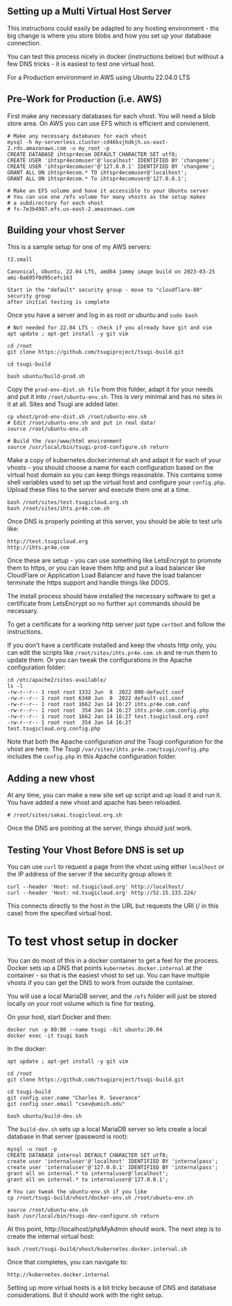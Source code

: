 
Setting up a Multi Virtual Host Server
--------------------------------------

This instructions could easily be adapted to any hosting environment - ths big
change is where you store blobs and how you set up your database connection.

You can test this process nicely in docker (instructions below) but without
a few DNS tricks - it is easiest to test one virtual host.

For a Production environment in AWS using Ubuntu 22.04.0 LTS

Pre-Work for Production (i.e. AWS)
----------------------------------

First make any necessary databases for each vhost.  You will need a blob store area.
On AWS you can use EFS which is efficient and convienent.

    # Make any necessary databases for each vhost
    mysql -h my-serverless.cluster-cd46ksjhdkjh.us-east-2.rds.amazonaws.com -u my_root -p
    CREATE DATABASE ihtspr4ecom DEFAULT CHARACTER SET utf8;
    CREATE USER 'ihtspr4ecomuser'@'localhost' IDENTIFIED BY 'changeme';
    CREATE USER 'ihtspr4ecomuser'@'127.0.0.1' IDENTIFIED BY 'changeme';
    GRANT ALL ON ihtspr4ecom.* TO ihtspr4ecomuser@'localhost';
    GRANT ALL ON ihtspr4ecom.* To ihtspr4ecomuser@'127.0.0.1';

    # Make an EFS volume and have it accessible to your Ubuntu server
    # You can use one /efs volume for many vhosts as the setup makes
    # a subdirectory for each vhost
    # fs-7e3b4987.efs.us-east-2.amazonaws.com

Building your vhost Server
--------------------------

This is a sample setup for one of my AWS servers:

    t2.small

    Canonical, Ubuntu, 22.04 LTS, amd64 jammy image build on 2023-03-25 ami-0a695f0d95cefc163

    Start in the "default" security group - move to "cloudflare-80" security group
    after initial testing is complete

Once you have a server and log in as root or ubuntu and  `sudo bash`

    # Not needed for 22.04 LTS - check if you already have git and vim
    apt update ; apt-get install -y git vim

    cd /root
    git clone https://github.com/tsugiproject/tsugi-build.git

    cd tsugi-build

    bash ubuntu/build-prod.sh

Copy the `prod-env-dist.sh file` from this folder, adapt it for your needs
and put it into `/root/ubuntu-env.sh`.  This is very minimal and has
no sites in it at all.  Sites and Tsugi are added later.

    cp vhost/prod-env-dist.sh /root/ubuntu-env.sh
    # Edit /root/ubuntu-env.sh and put in real data!
    source /root/ubuntu-env.sh

    # Build the /var/www/html environment
    source /usr/local/bin/tsugi-prod-configure.sh return

Make a copy of kubernetes.docker.internal.sh and adapt
it for each of your vhosts - you should choose a name for each
configuration based on the virtual host domain so you can keep things
reasonable.  This contains some shell variables
used to set up the virtual host and configure your `config.php`.
Upload these files to the server and execute them one at a time.

    bash /root/sites/test.tsugicloud.org.sh
    bash /root/sites/ihts.pr4e.com.sh

Once DNS is properly pointing at this server,
you should be able to test urls like:

    http://test.tsugicloud.org
    http://ihts.pr4e.com

Once these are setup - you can use something like LetsEncrypt
to promote them to https, or you can leave them http and
put a load balancer like CloudFlare or Application Load Balancer
and have the load balancer terminate the https support
and handle things like DDOS.

The install process should have installed the necessary software
to get a certificate from LetsEncrypt so no further `apt` commands
should be necessary.

To get a certificate for a working http server just type `certbot`
and follow the instructions.

If you don't have a certificate installed and keep the vhosts
http only, you can edit the scripts like `/root/sites/ihts.pr4e.com.sh`
and re-run them to update them.  Or you can tweak the configurations
in the Apache configuration folder:

    cd /etc/apache2/sites-available/
    ls -l
    -rw-r--r-- 1 root root 1332 Jun  8  2022 000-default.conf
    -rw-r--r-- 1 root root 6340 Jun  8  2022 default-ssl.conf
    -rw-r--r-- 1 root root 1662 Jan 14 16:27 ihts.pr4e.com.conf
    -rw-r--r-- 1 root root  354 Jan 14 16:27 ihts.pr4e.com.config.php
    -rw-r--r-- 1 root root 1662 Jan 14 16:27 test.tsugicloud.org.conf
    -rw-r--r-- 1 root root  354 Jan 14 16:27 test.tsugicloud.org.config.php

Note that both the Apache configuration *and* the Tsugi configuration
for the vhost are here.  The Tsugi `/var/sites/ihts.pr4e.com/tsugi/config.php`
includes the `config.php` in this Apache configuration folder.

Adding a new vhost
------------------

At any time, you can make a new site set up script
and up load it and run it.  You have added a new vhost
and apache has been reloaded.

    # /root/sites/sakai.tsugicloud.org.sh

Once the DNS are pointing at the server, things should
just work.

Testing Your Vhost Before DNS is set up
---------------------------------------

You can use `curl` to request a page from the vhost using either `localhost` or
the IP address of the server if the security group allows it:

    curl --header 'Host: nd.tsugicloud.org' http://localhost/
    curl --header 'Host: nd.tsugicloud.org' http://52.15.133.224/

This connects directly to the host in the URL but requests the URI (/ in this case)
from the specified virtual host.

To test vhost setup in docker
=============================

You can do most of this in a docker container to get a feel
for the process.  Docker sets up a DNS that points
`kubernetes.docker.internal` at the container - so that
is the easiest vhost to set up. You can have multiple
vhosts if you can get the DNS to work from outside
the container.

You will use a local MariaDB server, and the `/efs` folder
will just be stored locally on your root volume which is
fine for testing.

On your host, start Docker and then:

    docker run -p 80:80 --name tsugi -dit ubuntu:20.04
    docker exec -it tsugi bash

In the docker:

    apt update ; apt-get install -y git vim

    cd /root
    git clone https://github.com/tsugiproject/tsugi-build.git

    cd tsugi-build
    git config user.name "Charles R. Severance"
    git config user.email "csev@umich.edu"

    bash ubuntu/build-dev.sh

The `build-dev.sh` sets up a local MariaDB server so lets create a
local database in that server (password is root):

    mysql -u root -p
    CREATE DATABASE internal DEFAULT CHARACTER SET utf8;
    create user 'internaluser'@'localhost' IDENTIFIED BY 'internalpass';
    create user 'internaluser'@'127.0.0.1' IDENTIFIED BY 'internalpass';
    grant all on internal.* to internaluser@'localhost';
    grant all on internal.* to internaluser@'127.0.0.1';

    # You can tweak the ubuntu-env.sh if you like
    cp /root/tsugi-build/vhost/docker-env.sh /root/ubuntu-env.sh

    source /root/ubuntu-env.sh
    bash /usr/local/bin/tsugi-dev-configure.sh return

At this point, http://localhost/phpMyAdmin should work.   The next
step is to create the internal virtual host:

    bash /root/tsugi-build/vhost/kubernetes.docker.internal.sh

Once that completes, you can navigate to:

    http://kubernetes.docker.internal

Setting up more virtual hosts is a bit tricky because of DNS
and database considerations.   But it should work with the
right setup.

